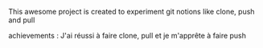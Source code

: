 This awesome project is created to experiment git notions like clone, push and pull

achievements : J'ai réussi à faire clone, pull et je m'apprête à faire push
